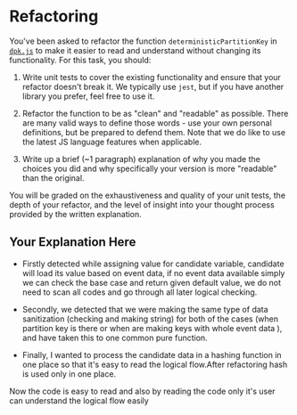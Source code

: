 
# Refactoring

  

You've been asked to refactor the function `deterministicPartitionKey` in [`dpk.js`](dpk.js) to make it easier to read and understand without changing its functionality. For this task, you should:

  

1. Write unit tests to cover the existing functionality and ensure that your refactor doesn't break it. We typically use `jest`, but if you have another library you prefer, feel free to use it.

2. Refactor the function to be as "clean" and "readable" as possible. There are many valid ways to define those words - use your own personal definitions, but be prepared to defend them. Note that we do like to use the latest JS language features when applicable.

3. Write up a brief (~1 paragraph) explanation of why you made the choices you did and why specifically your version is more "readable" than the original.

  

You will be graded on the exhaustiveness and quality of your unit tests, the depth of your refactor, and the level of insight into your thought process provided by the written explanation.

  

## Your Explanation Here

- Firstly detected while assigning value for candidate variable, candidate will load its value based on event data, if no event data available simply we can check the base case and return given default value, we do not need to scan all codes and go through all later logical checking.

  

- Secondly, we detected that we were making the same type of data sanitization (checking and making string) for both of the cases (when partition key is there or when are making keys with whole event data ), and have taken this to one common pure function.
- Finally, I wanted to process the candidate data in a hashing function in one place so that it's easy to read the logical flow.After refactoring hash is used only in one place.

Now the code is easy to read and also by reading the code only it's user can understand the logical flow easily